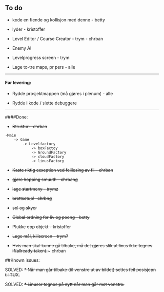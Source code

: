 
## To do



* kode en fiende og kollisjon med denne - betty

* lyder - kristoffer 

* Level Editor / Course Creator - trym - chrban

* Enemy AI

* Levelprogress screen - trym

* Lage to-tre maps, pr pers - alle


________________________________________________
#### Før levering:

* Rydde prosjektmappen (må gjøres i plenum) - alle

* Rydde i kode / slette debuggere
________________________________________________
####Done:
* ~~Struktur: -chrban~~
```
-Main
	-> Game
		-> Levelfactory
			-> boxFactoy
			-> GroundFactory
			-> cloudFactory
			-> linusFactory
```
* ~~Kaste riktig ecxeption ved feillesing av fil - chrban~~

* ~~gjøre hopping smuuth - chrbang~~

* ~~lage startmeny - trymz~~

* ~~brettsetup! -chrbng~~

* ~~sol og skyer~~

* ~~Global ordning for liv og poeng - betty~~

* ~~Plukke opp objekt - kristoffer~~

* ~~Lage mål, killscreen - trym?~~

* ~~Hvis man skal kunne gå tilbake, må det gjøres slik at linus ikke tegnes if(allready taken).~~~ chrban




 ##Known issues:

 SOLVED: ~~* Når man går tilbake (til venstre ut av bildet) settes feil posisjopn til TUX.~~

 SOLVED: ~~* Linuser tegnes på nytt når man går mot venstre.~~

 
